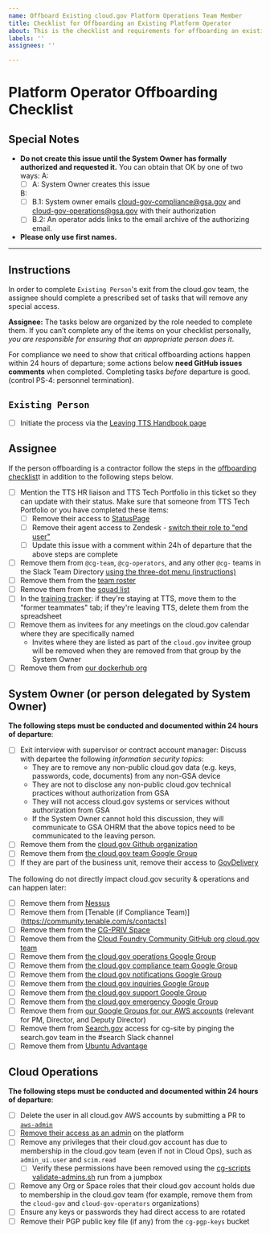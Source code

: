 ```yaml
---
name: Offboard Existing cloud.gov Platform Operations Team Member
title: Checklist for Offboarding an Existing Platform Operator
about: This is the checklist and requirements for offboarding an existing platform operator to the cloud.gov team
labels: ''
assignees: ''

---
```


# Platform Operator Offboarding Checklist

## Special Notes

- **Do not create this issue until the System Owner has formally authorized and requested it.** You can obtain that OK by one of two ways:
  A:
  - [ ] A: System Owner creates this issue

  B:
  - [ ] B.1: System owner emails cloud-gov-compliance@gsa.gov and cloud-gov-operations@gsa.gov with their authorization
  - [ ] B.2: An operator adds links to the email archive of the authorizing email.
- **Please only use first names.**

---

## Instructions

In order to complete `Existing Person`'s exit from the cloud.gov team, the assignee should complete a prescribed set of tasks that will remove any special access.

**Assignee:** The tasks below are organized by the role needed to complete them. If you can’t complete any of the items on your checklist personally, _you are responsible for ensuring that an appropriate person does it_.

For compliance we need to show that critical offboarding actions happen within 24 hours of departure; some actions below **need GitHub issues comments** when completed. Completing tasks _before_ departure is good. (control PS-4: personnel termination).

## `Existing Person`

- [ ] Initiate the process via the [Leaving TTS Handbook page](https://handbook.18f.gov/leaving-tts/)

## Assignee

If the person offboarding is a contractor follow the steps in the [offboarding checklist](https://docs.google.com/spreadsheets/d/1u5GQ2i4u20x3r1ryXifWf99ZM_U6BPOu-rHaoFADZ6k/edit#gid=1078790596)t in addition to the following steps below.

- [ ] Mention the TTS HR liaison and TTS Tech Portfolio in this ticket so they can update with their status. Make sure that someone from TTS Tech Portfolio or you have completed these items:
  - [ ] Remove their access to [StatusPage](https://manage.statuspage.io/organizations/btc69fwyvjh7/team) 
  - [ ] Remove their agent access to Zendesk - [switch their role to "end user"](https://cloud-gov.zendesk.com/agent/admin/people)
  - [ ] Update this issue with a comment within 24h of departure that the above steps are complete
- [ ] Remove them from `@cg-team`, `@cg-operators`, and any other `@cg-` teams in the Slack Team Directory [using the three-dot menu (instructions)](https://get.slack.help/hc/en-us/articles/212906697-User-Groups)
- [ ] Remove them from the [team roster](https://docs.google.com/spreadsheets/d/187663k5MYJBNlKExLu_nhuovcZQfIbqYCu2n4noNY1o/edit#gid=0)
- [ ] Remove them from the [squad list](https://github.com/18F/cg-product/blob/master/DeliveryProcess.md#squads)
- [ ] In the [training tracker](https://docs.google.com/spreadsheets/d/1hqU6cNeEB293OT0j3OvbdAFRkrf2zDOrPVxGfnr4sSw/edit#gid=0): if they're staying at TTS, move them to the "former teammates" tab; if they're leaving TTS, delete them from the spreadsheet
- [ ] Remove them as invitees for any meetings on the cloud.gov calendar where they are specifically named
    - Invites where they are listed as part of the `cloud.gov` invitee group will be removed when they are removed from that group by the System Owner
- [ ] Remove them from [our dockerhub org](https://hub.docker.com/orgs/cloudgov)

## System Owner (or person delegated by System Owner)

**The following steps must be conducted and documented within 24 hours of departure**:

- [ ] Exit interview with supervisor or contract account manager: Discuss with departee the following _information security topics_:
  - They are to remove any non-public cloud.gov data (e.g. keys, passwords, code, documents) from any non-GSA device
  - They are not to disclose any non-public cloud.gov technical practices without authorization from GSA
  - They will not access cloud.gov systems or services without authorization from GSA
  - If the System Owner cannot hold this discussion, they will communicate to GSA OHRM that the above topics need to be communicated to the leaving person.
- [ ] Remove them from the [cloud.gov Github organization](https://github.com/orgs/cloud-gov/people)
- [ ] Remove them from [the cloud.gov team Google Group](https://groups.google.com/a/gsa.gov/forum/?hl=en#!managemembers/cloud-gov/members/active)
- [ ] If they are part of the business unit, remove their access to [GovDelivery](https://admin.govdelivery.com/administrators)

The following do not directly impact cloud.gov security & operations and can happen later:

- [ ] Remove them from [Nessus](https://nessus.fr.cloud.gov/#/settings/users)
- [ ] Remove them from [Tenable (if Compliance Team)](https://community.tenable.com/s/contacts]
- [ ] Remove them from the [CG-PRIV Space](https://mail.google.com/mail/u/0/#chat/space/AAAAr60JXAc)
- [ ] Remove them from the [Cloud Foundry Community GitHub org cloud.gov team](https://github.com/orgs/cloudfoundry-community/teams/cloud-gov/members)
- [ ] Remove them from [the cloud.gov operations Google Group](https://groups.google.com/a/gsa.gov/forum/#!managemembers/cloud-gov-operations/members/active)
- [ ] Remove them from [the cloud.gov compliance team Google Group](https://groups.google.com/a/gsa.gov/forum/?hl=en#!managemembers/cloud-gov-compliance/members/active)
- [ ] Remove them from [the cloud.gov notifications Google Group](https://groups.google.com/a/gsa.gov/forum/?hl=en#!managemembers/cloud-gov-notifications/members/active)
- [ ] Remove them from [the cloud.gov inquiries Google Group](https://groups.google.com/a/gsa.gov/forum/?hl=en#!managemembers/cloud-gov-inquiries/members/active)
- [ ] Remove them from [the cloud.gov support Google Group](https://groups.google.com/a/gsa.gov/forum/?hl=en#!managemembers/cloud-gov-support/members/active)
- [ ] Remove them from [the cloud.gov emergency Google Group](https://groups.google.com/a/gsa.gov/forum/?hl=en#!managemembers/cloud-gov-emergency/members/active)
- [ ] Remove them from [our Google Groups for our AWS accounts](https://docs.google.com/document/d/110o1L7EOby3hvE5d-cDhg2LBLHymbZLnMPe9kuk4qp8/edit#) (relevant for PM, Director, and Deputy Director)
- [ ] Remove them from [Search.gov](https://search.gov/) access for cg-site by pinging the search.gov team in the #search Slack channel
- [ ] Remove them from [Ubuntu Advantage](https://ubuntu.com/pro/users)

## Cloud Operations

**The following steps must be conducted and documented within 24 hours of departure**:

- [ ] Delete the user in all cloud.gov AWS accounts by submitting a PR to [`aws-admin`](https://github.com/cloud-gov/aws-admin)
- [ ] [Remove their access as an admin](https://cloud.gov/docs/ops/managing-users/#managing-admins) on the platform
- [ ] Remove any privileges that their cloud.gov account has due to membership in the cloud.gov team (even if not in Cloud Ops), such as `admin_ui.user` and `scim.read`
    - [ ] Verify these permissions have been removed using the [cg-scripts validate-admins.sh](https://github.com/18F/cg-scripts/blob/master/validate-admins.sh) run from a jumpbox
- [ ] Remove any Org or Space roles that their cloud.gov account holds due to membership in the cloud.gov team (for example, remove them from the `cloud-gov` and `cloud-gov-operators` organizations)
- [ ] Ensure any keys or passwords they had direct access to are rotated
- [ ] Remove their PGP public key file (if any) from the `cg-pgp-keys` bucket
